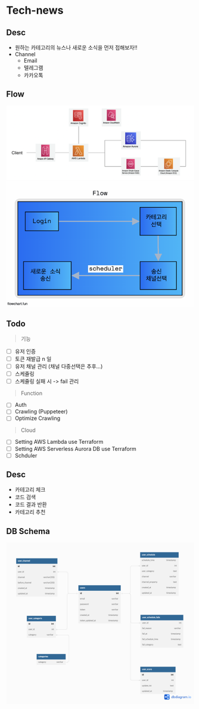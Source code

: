 # Tech-news

## Desc

- 원하는 카테고리의 뉴스나 새로운 소식을 먼저 접해보자!!
- Channel
  - Email
  - 텔레그램
  - 카카오톡

## Flow

![arch](./public/arch.png)
![flow](./public/flow.png)

## Todo

> 기능

- [ ] 유저 인증
- [ ] 토큰 재발급 n 일
- [ ] 유저 채널 관리 (채널 다중선택은 추후...)
- [ ] 스케쥴링
- [ ] 스케쥴링 실패 시 -> fail 관리

> Function

- [ ] Auth
- [ ] Crawling (Puppeteer)
- [ ] Optimize Crawling

> Cloud

- [ ] Setting AWS Lambda use Terraform
- [ ] Setting AWS Serverless Aurora DB use Terraform
- [ ] Schduler

## Desc

- 카테고리 체크
- 코드 검색
- 코드 결과 반환
- 카테고리 추천

## DB Schema

![schema](./public/db_schema.png)
